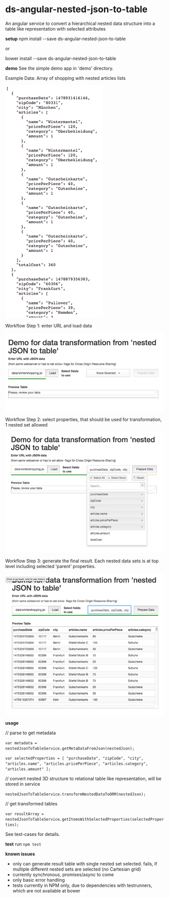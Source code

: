 # ds-angular-nested-json-to-table
An angular service to convert a hierarchical nested data structure into a table like representation with selected attributes

**setup**
npm install --save ds-angular-nested-json-to-table

or

bower install --save ds-angular-nested-json-to-table

**demo**
See the simple demo app in 'demo' directory.

Example Data: Array of shopping with nested articles lists 

![nested_data](docs/nested_data.png)

Workflow Step 1: enter URL and load data

![workflow_1_load_data](docs/workflow_1_load_data.png)

Workflow Step 2: select properties, that should be used for transformation, 1 nested set allowed

![workflow_2_select_properties](docs/workflow_2_select_properties.png)

Workflow Step 3: generate the final result. Each nested data sets is at top level including selected 'parent' properties.

![workflow_3_transformed_result](docs/workflow_3_transformed_result.png)

**usage**

// parse to get metadata

`var metadata = nestedJsonToTableService.getMetaDataFromJson(nestedJson);`

`var selectedProperties = [
            "purchaseDate", "zipCode", "city",
            "articles.name", "articles.pricePerPiece",
            "articles.category", "articles.amount"
];`
        
// convert nested 3D structure to relational table like representation, will be stored in service

`nestedJsonToTableService.transformNestedDataToORM(nestedJson);`

// get transformed tables

`var resultArray = nestedJsonToTableService.getItemsWithSelectedProperties(selectedProperties);`
    

See test-cases for details.

**test**
run `npm test`

**known issues**
- only can generate result table with single nested set selected. fails, if multiple different nested sets are selected (no Cartesian grid)
- currently synchronous, promises/async to come
- only basic error handling
- tests currently in NPM only, due to dependencies with testrunners, which are not available at bower